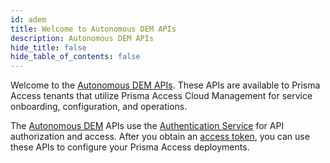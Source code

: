 ```yaml
---
id: adem
title: Welcome to Autonomous DEM APIs
description: Autonomous DEM APIs
hide_title: false
hide_table_of_contents: false
---
```


Welcome to the 
[Autonomous DEM APIs](/access/api/adem/autonomous-dem-api/). 
These APIs are available to Prisma Access tenants that utilize Prisma Access Cloud Management for
service onboarding, configuration, and operations. 

The 
[Autonomous DEM](https://docs.paloaltonetworks.com/autonomous-dem/administration) APIs
use the [Authentication Service](/sase/api/auth) for API authorization and access.
After you obtain an [access token](/sase/docs/access-tokens),
you can use these APIs to configure your Prisma Access deployments.

